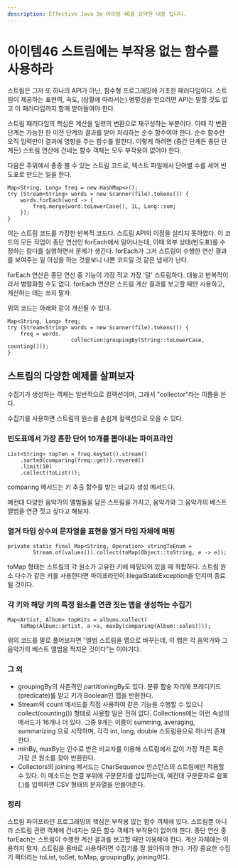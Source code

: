 ```yaml
---
description: Effective Java 3e 아이템 46를 요약한 내용 입니다.
---
```


# 아이템46 스트림에는 부작용 없는 함수를 사용하라

스트림은 그저 또 하나의 API가 아닌, 함수형 프로그래밍에 기초한 패러다임이다. 스트림이 제공하는 표현력, 속도, \(상황에 따라서는\) 병렬성을 얻으려면 API는 말할 것도 없고 이 패러다임까지 함께 받아들여야 한다.

스트림 패러다임의 핵심은 계산을 일련의 변환으로 재구성하는 부분이다. 이때 각 변환 단계는 가능한 한 이전 단계의 결과를 받아 처리하는 순수 함수여야 한다. 순수 함수란 오직 입력만이 결과에 영향을 주는 함수를 말한다. 이렇게 하려면 \(중간 단계든 종단 단계든\) 스트림 연산에 건네는 함수 객체는 모두 부작용이 없어야 한다.

다음은 주위에서 종종 볼 수 있는 스트림 코드로, 텍스트 파일에서 단어별 수를 세어 빈도표로 만드는 일을 한다.

```text
Map<String, Long> freq = new HashMap<>();
try (Stream<String> words = new Scanner(file).tokens()) {
	words.forEach(word -> {
		freq.merge(word.toLowerCase(), 1L, Long::sum;
	});
}
```

이는 스트림 코드를 가장한 반복적 코드다. 스트림 API의 이점을 살리지 못하였다. 이 코드의 모든 작업이 종단 연산인 forEach에서 일어나는데, 이때 외부 상태\(빈도표\)를 수정하는 람다를 실행하면서 문제가 생긴다. forEach가 그저 스트림이 수행한 연산 결과를 보여주는 일 이상을 하는 것을보니 나쁜 코드일 것 같은 냄새가 난다.

forEach 연산은 종단 연산 중 기능이 가장 적고 가장 '덜' 스트림하다. 대놓고 반복적이라서 병렬화할 수도 없다. forEach 연산은 스트림 계산 결과를 보고할 때만 사용하고, 계산하는 데는 쓰지 말자.

위의 코드는 아래와 같이 개선될 수 있다.

```text
Map<String, Long> freq;
try (Stream<String> words = new Scanner(file).tokens()) {
	freq = words.
					collection(groupingBy(String::toLowerCase, counting()));
}
```

## 스트림의 다양한 예제를 살펴보자

수집기가 생성하는 객체는 일반적으로 컬렉션이며, 그래서 "collector"라는 이름을 쓴다.

수집기를 사용하면 스트림의 원소를 손쉽게 컬렉션으로 모을 수 있다.

### 빈도표에서 가장 흔한 단어 10개를 뽑아내는 파이프라인

```text
List<String> topTen = freq.keySet().stream()
	.sorted(comparing(freq::get)).revered()
	.limit(10)
	.collect(toList());
```

comparing 메서드는 키 추출 함수를 받는 비교자 생성 메서드다.

예컨대 다양한 음악가의 앨범들을 담은 스트림을 가지고, 음악가와 그 음악가의 베스트 앨범을 연관 짓고 싶다고 해보자.

### 열거 타입 상수의 문자열을 표현을 열거 타입 자체에 매핑

```text
private static final Map<String, Operation> stringToEnum =
        Stream.of(values()).collect(toMap(Object::toString, e -> e));
```

toMap 형태는 스트림의 각 원소가 고유한 키에 매핑되어 있을 때 적합하다. 스트림 원소 다수가 같은 키를 사용한다면 파이프라인이 IllegalStateException을 던지며 종료될 것이다.

### 각 키와 해당 키의 특정 원소를 연관 짓는 맵을 생성하는 수집기

```text
Map<Artist, Album> topHits = albums.collect(
	toMap(Album::artist, a->a, maxBy(comparing(Album::sales))));
```

위의 코드를 말로 풀어보자면 "앨범 스트림을 맵으로 바꾸는데, 이 맵은 각 음악가와 그 음악가의 베스트 앨범을 짝지은 것이다"는 이야기다.

### 그 외

* groupingBy의 사촌격인 partitioningBy도 있다. 분류 함숭 자리에 프레디키드\(predicate\)를 받고 키가 Boolean인 맵을 반환한다.
* Stream의 count 메서드를 직접 사용하여 같은 기능을 수행할 수 있으니 collect\(counting\(\)\) 형태로 사용할 일은 전혀 없다. Collections에는 이런 속성의 메서드가 16개나 더 있다. 그중 9개는 이름이 summing, averaging, summarizing 으로 시작하며, 각각 int, long, double 스트림용으로 하나씩 존재한다.
* minBy, maxBy는 인수로 받은 비교자를 이용해 스트림에서 값이 가장 작은 혹은 가장 큰 원소를 찾아 반환한다.
* Collectors의 joining 메서드는 CharSequence 인스턴스의 스트림에만 적용할 수 있다. 이 메소드는 연결 부위에 구분문자를 삽입하는데, 예컨대 구분문자로 쉼표\(,\)를 입력하면 CSV 형태의 문자열을 만들어준다.

### 정리

스트림 파이프라인 프로그래밍의 핵심은 부작용 없는 함수 객체에 있다. 스트림뿐 아니라 스트림 관련 객체에 건네지는 모든 함수 객체가 부작용이 없어야 한다. 종단 연산 중 forEach는 스트림이 수행한 계산 결과를 보고할 때만 이용해야 한다. 계산 자체에는 이용하지 말자. 스트림을 올바로 사용하려면 수집기를 잘 알아둬야 한다. 가장 중요한 수집기 팩터리는 toList, toSet, toMap, groupingBy, joining이다.

